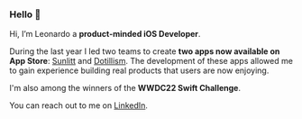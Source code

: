 ### Hello 👋

Hi, I’m Leonardo a **product-minded iOS Developer**. 

During the last year I led two teams to create **two apps now available on App Store**: [Sunlitt](https://apps.apple.com/app/litt/id1628751457) and [Dotillism](https://apps.apple.com/app/dotillism/id1611775193). The development of these apps allowed me to gain experience building real products that users are now enjoying.

I'm also among the winners of the **WWDC22 Swift Challenge**.

You can reach out to me on [LinkedIn](https://www.linkedin.com/in/leonardobertinelli/).
